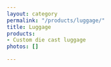 ```yaml
---
layout: category
permalink: "/products/luggage/"
title: Luggage
products:
- Custom die cast luggage
photos: []

---
```


